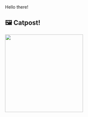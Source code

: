 Hello there!



## 🖼️ Catpost!

<sub>
    <img src="https://cdn2.thecatapi.com/images/yZgWIdMCR.jpg" height="256">
</sub>


